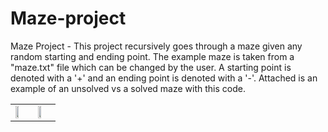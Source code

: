 # Maze-project
Maze Project - This project recursively goes through a maze given any random starting and ending point. The example maze is taken from a "maze.txt" file which can be changed by the user.  A starting point is denoted with a '+' and an ending point is denoted with a '-'. Attached is an example of an unsolved vs a solved maze with this code. 



<div id="image-table">
    <table>
	    <tr>
    	    <td>
        	    <img src= "https://github.com/jshah0428/Maze-project/assets/108204938/16d234f6-1499-436e-945e-e98d34f2eab7" width=50% height=50%>
      	    </td>
            <td>
            	 <img src = "https://github.com/jshah0428/Maze-project/assets/108204938/2e65a116-b876-41a4-afd4-831fe8cc91c0" width=50% height=50%>
            </td>
        </tr>
    </table>
</div>
